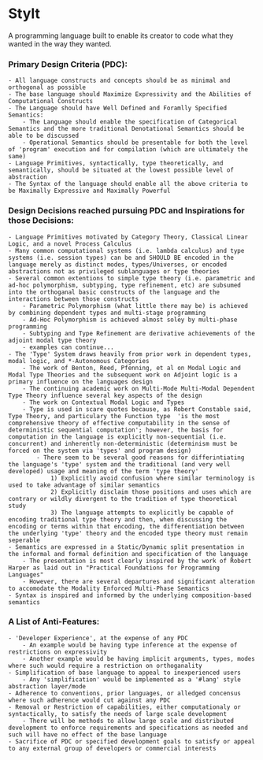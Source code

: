 # Stylt

A programming language built to enable its creator to code what they wanted in the way they wanted.

### Primary Design Criteria (**PDC**):
  
    - All language constructs and concepts should be as minimal and orthogonal as possible
	- The base language should Maximize Expressivity and the Abilities of Computational Constructs
	- The Language should have Well Defined and Foramlly Specified Semantics:
		- The Language should enable the specification of Categorical Semantics and the more traditional Denotational Semantics should be able to be discussed
		- Operational Semantics should be presentable for both the level of 'program' execution and for compilation (which are ultimately the same)
	- Language Primitives, syntactically, type theoretically, and semantically, should be situated at the lowest possible level of abstraction
	- The Syntax of the language should enable all the above criteria to be Maximally Expressive and Maximally Powerful

### Design Decisions reached pursuing **PDC** and Inspirations for those Decisions:

	- Language Primitives motivated by Category Theory, Classical Linear Logic, and a novel Process Calculus
	- Many common computational systems (i.e. lambda calculus) and type systems (i.e. session types) can be and SHOULD BE encoded in the language merely as distinct modes, types/Universes, or encoded abstractions not as privileged sublanguages or type theories
	- Several common extentions to simple type theory (i.e. parametric and ad-hoc polymorphism, subtyping, type refinement, etc) are subsumed into the orthoganal basic constructs of the language and the interactions between those constructs
		- Parametric Polymorphism (what little there may be) is achieved by combining dependent types and multi-stage programming
		- Ad-Hoc Polymorphism is achieved almost soley by multi-phase programming
		- Subtyping and Type Refinement are derivative achievements of the adjoint modal type theory
		- examples can continue...
	- The 'Type' System draws heavily from prior work in dependent types, modal logic, and *-Autonomous Categories
		- The work of Benton, Reed, Pfenning, et al on Modal Logic and Modal Type Theories and the subsequent work on Adjoint logic is a primary influence on the languages design
		- The continuing academic work on Multi-Mode Multi-Modal Dependent Type Theory influence several key aspects of the design
		- The work on Contextual Modal Logic and Types
		- Type is used in scare quotes because, as Robert Constable said, Type Theory, and particulary the Function type  'is the most comprehensive theory of effective computability in the sense of deterministic sequential computation'; however, the basis for computation in the language is explicitly non-sequential (i.e. concurrent) and inherently non-deterministic (determinism must be forced on the system via 'types' and program design)
			- There seem to be several good reasons for differintiating the language's 'type' system and the traditional (and very well developed) usage and meaning of the term 'type theory'
				1) Explicitly avoid confusion where similar terminology is used to take advantage of similar semantics
				2) Explicitly disclaim those positions and uses which are contrary or wildly divergent to the tradition of type theoretical study
				3) The language attempts to explicitly be capable of encoding traditional type theory and then, when discussing the encoding or terms within that encoding, the differentiation between the underlying 'type' theory and the encoded type theory must remain seperable
	- Semantics are expressed in a Static/Dynamic split presentation in the informal and formal definition and specification of the language
		- The presentation is most clearly inspired by the work of Robert Harper as laid out in "Practical Foundations for Programming Languages"
		- However, there are several departures and significant alteration to accomodate the Modality Enforced Multi-Phase Semantics
	- Syntax is inspired and informed by the underlying composition-based semantics



### A List of Anti-Features:

	- 'Developer Experience', at the expense of any PDC
		- An example would be having type inference at the expense of restrictions on expressivity
		- Another example would be having implicit arguments, types, modes where such would require a restriction on orthoganality
	- Simplification of base language to appeal to inexperienced users
		- Any 'simplification' would be implemented as a '#lang' style abstraction layer/mode
	- Adherence to conventions, prior languages, or alledged concensus where such adherence would cut against any PDC
	- Removal or Restriction of capabilities, either computationaly or syntactically, to satisfy the needs of large scale development
		- There will be methods to allow large scale and distributed development to enforce requirements and specifications as needed and such will have no effect of the base language
	- Sacrifice of PDC or specified development goals to satisfy or appeal to any external group of developers or commercial interests